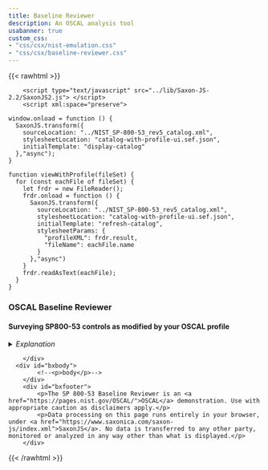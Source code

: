```yaml
---
title: Baseline Reviewer
description: An OSCAL analysis tool
usabanner: true
custom_css:
- "css/csx/nist-emulation.css"
- "css/csx/baseline-reviewer.css"
---
```



{{< rawhtml >}}

        <script type="text/javascript" src="../lib/Saxon-JS-2.2/SaxonJS2.js"> </script>
        <script xml:space="preserve">

    window.onload = function () {
      SaxonJS.transform({
        sourceLocation: "../NIST_SP-800-53_rev5_catalog.xml",
        stylesheetLocation: "catalog-with-profile-ui.sef.json",
        initialTemplate: "display-catalog"
      },"async");
    }
    
    function viewWithProfile(fileSet) {
      for (const eachFile of fileSet) {
        let frdr = new FileReader();
        frdr.onload = function () {
          SaxonJS.transform({
            sourceLocation: "../NIST_SP-800-53_rev5_catalog.xml",
            stylesheetLocation: "catalog-with-profile-ui.sef.json",
            initialTemplate: "refresh-catalog",
            stylesheetParams: {
              "profileXML": frdr.result,
              "fileName": eachFile.name
            }
          },"async")
        }
        frdr.readAsText(eachFile);
      }
    }
   
</script>
        <div id="bxheader">
          <h3 id="page-title" onclick="void(0)">OSCAL Baseline Reviewer</h3>
          <h4>Surveying SP800-53 controls as modified by your OSCAL profile</h4>
          <details style="margin-top: 1em" id="overview">
              <summary style="font-style:italic">Explanation</summary>
              <p>The <b>Control Reviewer</b> is an enhanced OSCAL catalog viewer designed to present
                the selections and adjustments made to the SP 800-53 control catalog by a baseline (described as an OSCAL profile), either as
                selected, or as loaded by the user. <i>(Currently it only shows control selection, not control alterations or parameter settings; those are next.)</i></p>
            <p>It can also be used <q>plain</q>, as a simple browser for the SP 800-53 control catalog.</p>
              <p>Note: this analysis does not examine the documents actually linked (imported) by your profile. Instead, it examines every import directive as if the SP800-653 Rev 5 catalog were its intended source. For reference and comparison, please see the <a href="../NIST_SP-800-53_rev5_catalog.xml">SP 800-53 Rev 5 catalog (copy) in this repository</a>. </p>
              <p>Limitations / tbd:</p>
              <ul>
                <li>Does not validate profiles - GIGO applies</li>
                <li>Conformance with OSCAL profile spec is work-in-progress as the spec evolves</li>
                <li>The (entire) SP800-53 control catalog is assumed for <i>any</i> and <i>all</i> imports. In other words, this viewer is safe to use only with
                  profiles that call only the SP 800-53 catalog (no other or subordinate catalogs), and only once. In fact this application does not offer a view of a profile (yours or any) but of this catalog, using a profile as a point of reference for filtering.</li>
                <li>Supports <code>import-control/with-id</code> only, not <code>import-control/matches</code>. (Let us know if you need this or any of these features.)</li>
                <li>Similarly does not yet support <code>import-control/@with-child-controls</code> so control enhancements must be included explicitly.</li>
              </ul>
            </details>
          <div id="button-block"><span> </span></div>
          
        </div>
      <div id="bxbody">
            <!--<p>body</p>-->
        </div>
        <div id="bxfooter">
            <p>The SP 800-53 Baseline Reviewer is an <a href="https://pages.nist.gov/OSCAL/">OSCAL</a> demonstration. Use with appropriate caution as disclaimers apply.</p>
            <p>Data processing on this page runs entirely in your browser, under <a href="https://www.saxonica.com/saxon-js/index.xml">SaxonJS</a>. No data is transferred to any other party, monitored or analyzed in any way other than what is displayed.</p>
        </div>

{{< /rawhtml >}}

